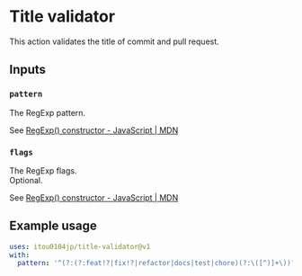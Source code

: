 # Title validator

This action validates the title of commit and pull request.

## Inputs

### `pattern`

The RegExp pattern.

See <a href="https://developer.mozilla.org/en-US/docs/Web/JavaScript/Reference/Global_Objects/RegExp/RegExp#parameters" target="_blank">RegExp() constructor - JavaScript | MDN</a>

### `flags`

The RegExp flags.  
Optional.

See <a href="https://developer.mozilla.org/en-US/docs/Web/JavaScript/Reference/Global_Objects/RegExp/RegExp#parameters" target="_blank">RegExp() constructor - JavaScript | MDN</a>

## Example usage

```yaml
uses: itou0104jp/title-validator@v1
with:
  pattern: '^(?:(?:feat!?|fix!?|refactor|docs|test|chore)(?:\([^)]+\))?: [A-Z].*[^ ]|release: v[0-9]+\.[0-9]+\.[0-9]+|revert: ".+") \(#[1-9][0-9]*\)$'
```
